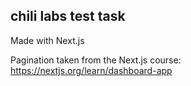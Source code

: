 ## chili labs test task

Made with Next.js

Pagination taken from the Next.js course: https://nextjs.org/learn/dashboard-app
